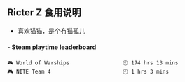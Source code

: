 ## Ricter Z 食用说明
- 喜欢猫猫，是个冇猫孤儿

<!-- steam-box start -->
#### - Steam playtime leaderboard
```text
🎮 World of Warships                 🕘 174 hrs 13 mins
🎮 NITE Team 4                       🕘 1 hrs 3 mins
```
<!-- Powered by https://github.com/YouEclipse/steam-box . -->
<!-- steam-box end -->
